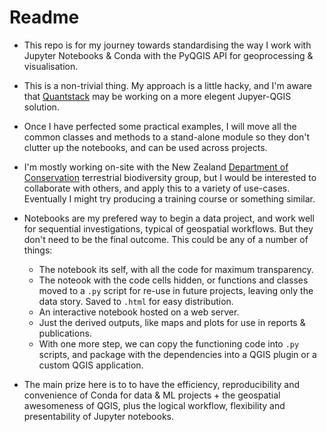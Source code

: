 # Readme

* This repo is for my journey towards standardising the way I work with Jupyter Notebooks & Conda with the PyQGIS API for geoprocessing & visualisation.
 
* This is a non-trivial thing.  My approach is a little hacky, and I'm aware that [Quantstack](https://quantstack.net/) may be working on a more elegent Jupyer-QGIS solution.

* Once I have perfected some practical examples, I will move all the common classes and methods to a stand-alone module so they don't clutter up the notebooks, and can be used across projects.

* I'm mostly working on-site with the New Zealand [Department of Conservation](https://www.doc.govt.nz/) terrestrial biodiversity group, but I would be interested to collaborate with others, and apply this to a variety of use-cases.  Eventually I might try producing a training course or something similar.

* Notebooks are my prefered way to begin a data project, and work well for sequential investigations, typical of geospatial workflows.  But they don't need to be the final outcome.  This could be any of a number of things:
  - The notebook its self, with all the code for maximum transparency.
  - The noteook with the code cells hidden, or functions and classes moved to a `.py` script for re-use in future projects, leaving only the data story. Saved to `.html` for easy distribution.
  - An interactive notebook hosted on a web server.
  - Just the derived outputs, like maps and plots for use in reports & publications.
  - With one more step, we can copy the functioning code into `.py` scripts, and package with the dependencies into a QGIS plugin or a custom QGIS application.
 
 * The main prize here is to to have the efficiency, reproducibility and convenience of Conda for data & ML projects + the geospatial awesomeness of QGIS, plus the logical workflow, flexibility and presentability of Jupyter notebooks.
